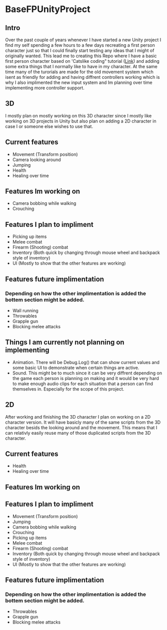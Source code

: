 # BaseFPUnityProject

## Intro
Over the past couple of years whenever I have started a new Unity project I find my self spending a few hours to a few days recreating a first person character just so that I could finally start testing any ideas that I might of originally wanted. This lead me to creating this Repo where I have a basic first person character based on 'Catslike coding" tutorial ([Link](https://catlikecoding.com/unity/tutorials/)) and adding some extra things that I normally like to have in my character. At the same time many of the turorials are made for the old movement system which isent as friendly for adding and having diffrent controllers working which is why I also implimented the new input system and Im planning over time implementing more controller support.

## 3D
I mostly plan on mostly working on this 3D character since I mostly like working on 3D projects in Unity but also plan on adding a 2D character in case I or someone else wishes to use that.

## Current features
- Movement (Transform position)
- Camera looking around
- Jumping
- Health
- Healing over time

## Features Im working on
- Camera bobbing while walking
- Crouching

## Features I plan to impliment
- Picking up items
- Melee combat
- Firearm (Shooting) combat
- Inventory (Both quick by changing through mouse wheel and backpack style of inventory)
- UI (Mostly to show that the other features are working)

## Features future implimentation
### Depending on how the other implimentation is added the bottem section might be added.
- Wall running
- Throwables
- Grapple gun
- Blocking melee attacks

## Things I am currently not planning on implementing
- Animation. There will be Debug.Log() that can show current values and some basic UI to demonstrate when certain things are active.
- Sound. This might be to much since it can be very diffrent depending on the game each person is planning on making and it would be very hard to make enough audio clips for each situation that a person can find themselves in. Especially for the scope of this project.

## 2D
After working and finishing the 3D character I plan on working on a 2D character version. It will have basicly many of the same scripts from the 3D character besids the looking around and the movement. This means that I can relativly easily reuse many of those duplicated scripts from the 3D character.

## Current features
- Health
- Healing over time

## Features Im working on


## Features I plan to impliment
- Movement (Transform position)
- Jumping
- Camera bobbing while walking
- Crouching
- Picking up items
- Melee combat
- Firearm (Shooting) combat
- Inventory (Both quick by changing through mouse wheel and backpack style of inventory)
- UI (Mostly to show that the other features are working)

## Features future implimentation
### Depending on how the other implimentation is added the bottem section might be added.
- Throwables
- Grapple gun
- Blocking melee attacks